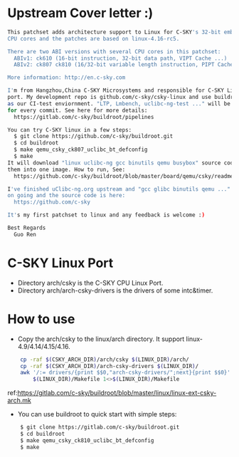 # Upstream Cover letter :)
```sh
This patchset adds architecture support to Linux for C-SKY's 32-bit embedded
CPU cores and the patches are based on linux-4.16-rc5.

There are two ABI versions with several CPU cores in this patchset:
  ABIv1: ck610 (16-bit instruction, 32-bit data path, VIPT Cache ...)
  ABIv2: ck807 ck810 (16/32-bit variable length instruction, PIPT Cache ...)

More information: http://en.c-sky.com

I'm from Hangzhou,China C-SKY Microsystems and responsible for C-SKY Linux
port. My development repo is github.com/c-sky/csky-linux and use buildroot
as our CI-test enviornment. "LTP, Lmbench, uclibc-ng-test ..." will be tested
for every commit. See here for more details:
  https://gitlab.com/c-sky/buildroot/pipelines

You can try C-SKY linux in a few steps:
  $ git clone https://github.com/c-sky/buildroot.git
  $ cd buildroot
  $ make qemu_csky_ck807_uclibc_bt_defconfig
  $ make
It will download "linux uclibc-ng gcc binutils qemu busybox" source code and build
them into one image. How to run, See:
  https://github.com/c-sky/buildroot/blob/master/board/qemu/csky/readme.txt

I've finished uClibc-ng.org upstream and "gcc glibc binutils qemu ..." upstream is
on going and the source code is here:
  https://github.com/c-sky

It's my first patchset to linux and any feedback is welcome :)

Best Regards
  Guo Ren
```

# C-SKY Linux Port

* Directory arch/csky is the C-SKY CPU Linux Port.
* Directory arch/arch-csky-drivers is the drivers of some intc&timer.

# How to use
* Copy the arch/csky to the linux/arch directory. It support linux-4.9/4.14/4.15/4.16.
```sh
    cp -raf $(CSKY_ARCH_DIR)/arch/csky $(LINUX_DIR)/arch/
    cp -raf $(CSKY_ARCH_DIR)/arch-csky-drivers $(LINUX_DIR)/
    awk '/:= drivers/{print $$0,"arch-csky-drivers/";next}{print $$0}' \
        $(LINUX_DIR)/Makefile 1<>$(LINUX_DIR)/Makefile
```
  ref:https://gitlab.com/c-sky/buildroot/blob/master/linux/linux-ext-csky-arch.mk

* You can use buildroot to quick start with simple steps:

```sh
    $ git clone https://gitlab.com/c-sky/buildroot.git
    $ cd buildroot
    $ make qemu_csky_ck810_uclibc_bt_defconfig
    $ make
```

